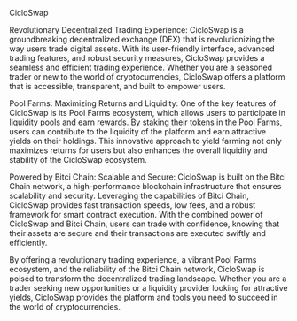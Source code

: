 CicloSwap

Revolutionary Decentralized Trading Experience:
CicloSwap is a groundbreaking decentralized exchange (DEX) that is revolutionizing the way users trade digital assets. With its user-friendly interface, advanced trading features, and robust security measures, CicloSwap provides a seamless and efficient trading experience. Whether you are a seasoned trader or new to the world of cryptocurrencies, CicloSwap offers a platform that is accessible, transparent, and built to empower users.

Pool Farms: Maximizing Returns and Liquidity:
One of the key features of CicloSwap is its Pool Farms ecosystem, which allows users to participate in liquidity pools and earn rewards. By staking their tokens in the Pool Farms, users can contribute to the liquidity of the platform and earn attractive yields on their holdings. This innovative approach to yield farming not only maximizes returns for users but also enhances the overall liquidity and stability of the CicloSwap ecosystem.

Powered by Bitci Chain: Scalable and Secure:
CicloSwap is built on the Bitci Chain network, a high-performance blockchain infrastructure that ensures scalability and security. Leveraging the capabilities of Bitci Chain, CicloSwap provides fast transaction speeds, low fees, and a robust framework for smart contract execution. With the combined power of CicloSwap and Bitci Chain, users can trade with confidence, knowing that their assets are secure and their transactions are executed swiftly and efficiently.

By offering a revolutionary trading experience, a vibrant Pool Farms ecosystem, and the reliability of the Bitci Chain network, CicloSwap is poised to transform the decentralized trading landscape. Whether you are a trader seeking new opportunities or a liquidity provider looking for attractive yields, CicloSwap provides the platform and tools you need to succeed in the world of cryptocurrencies.
